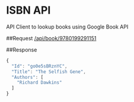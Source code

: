 # ISBN API
API Client to lookup books using Google Book API

##Request
[/api/book/9780199291151](http://isbnapi.azurewebsites.net/api/book/9780199291151)

##Response
```javascript
{
  "Id": "go0e5sBRznYC",
  "Title": "The Selfish Gene",
  "Authors": [
    "Richard Dawkins"
  ]
}
```
